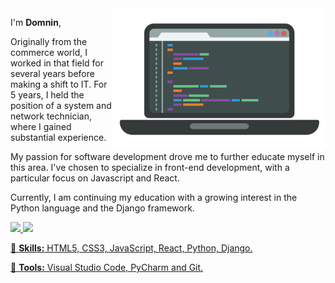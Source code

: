 <img src="./pngegg.png" min-width="340px" max-width="400px" width="340px" align="right" alt="Computer">

<p align="left"> 
I'm <strong>Domnin</strong>,

Originally from the commerce world, I worked in that field for several years before making a shift to IT. For 5 years, I held the position of a system and network technician, where I gained substantial experience.

My passion for software development drove me to further educate myself in this area. I've chosen to specialize in front-end development, with a particular focus on Javascript and React.

Currently, I am continuing my education with a growing interest in the Python language and the Django framework.

</p>

<div>
  <a href="https://github.com/DomninBenoit">
  <img height="180em" src="https://github-readme-stats.vercel.app/api?username=DomninBenoit&count_private=true&theme=cobalt&show_icons=true"/>
  <img height="180em" src="https://github-readme-stats.vercel.app/api/top-langs/?username=DomninBenoit&layout=compact&langs_count=7&theme=cobalt"/>
</div>

<p align="left">
  🦄 <strong>Skills:</strong> HTML5, CSS3, JavaScript, React, Python, Django.
</p>

<p align="left">
  💼 <strong>Tools:</strong> Visual Studio Code, PyCharm and Git.
</p>

